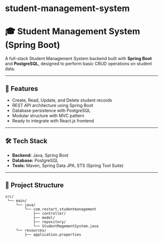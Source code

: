 # student-management-system
# 🎓 Student Management System (Spring Boot)

A full-stack Student Management System backend built with **Spring Boot** and **PostgreSQL**, designed to perform basic CRUD operations on student data.

---

## 🚀 Features

- Create, Read, Update, and Delete student records
- REST API architecture using Spring Boot
- Database persistence with PostgreSQL
- Modular structure with MVC pattern
- Ready to integrate with React.js frontend

---

## 🛠️ Tech Stack

- **Backend:** Java, Spring Boot
- **Database:** PostgreSQL
- **Tools:** Maven, Spring Data JPA, STS (Spring Tool Suite)

---

## 📁 Project Structure

```plaintext
src/
 └── main/
     └── java/
         └── com.restart.studentmanagement
             ├── controller/
             ├── model/
             ├── repository/
             └── StudentMagementSystem.java
     └── resources/
         ├── application.properties
